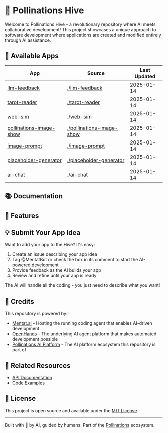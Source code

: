 # 🐝 Pollinations Hive

Welcome to Pollinations Hive - a revolutionary repository where AI meets collaborative development! This project showcases a unique approach to software development where applications are created and modified entirely through AI assistance.

## 📱 Available Apps

| App | Source | Last Updated |
|-----|--------|--------------|
| [llm-feedback](https://pollinations.github.io/hive/llm-feedback/) | [./llm-feedback](./llm-feedback) | 2025-01-14 |
| [tarot-reader](https://pollinations.github.io/hive/tarot-reader/) | [./tarot-reader](./tarot-reader) | 2025-01-14 |
| [web-sim](https://pollinations.github.io/hive/web-sim/) | [./web-sim](./web-sim) | 2025-01-14 |
| [pollinations-image-show](https://pollinations.github.io/hive/pollinations-image-show/) | [./pollinations-image-show](./pollinations-image-show) | 2025-01-14 |
| [image-prompt](https://pollinations.github.io/hive/image-prompt/) | [./image-prompt](./image-prompt) | 2025-01-14 |
| [placeholder-generator](https://pollinations.github.io/hive/placeholder-generator/) | [./placeholder-generator](./placeholder-generator) | 2025-01-14 |
| [ai-chat](https://pollinations.github.io/hive/ai-chat/) | [./ai-chat](./ai-chat) | 2025-01-14 |
## 📚 Documentation
## 🌈 Features
## 💡 Submit Your App Idea

Want to add your app to the Hive? It's easy:

1. Create an issue describing your app idea
2. Tag @MentatBot or check the box in its comment to start the AI-powered development
3. Provide feedback as the AI builds your app
4. Review and refine until your app is ready

The AI will handle all the coding - you just need to describe what you want!

## 🙏 Credits

This repository is powered by:

- [Mentat.ai](https://mentat.ai/) - Hosting the running coding agent that enables AI-driven development
- [OpenHands](https://github.com/All-Hands-AI/OpenHands) - The underlying AI agent platform that makes automated development possible
- [Pollinations AI Platform](https://pollinations.ai) - The AI platform ecosystem this repository is part of

## 🔗 Related Resources

- [API Documentation](POLLINATIONS_APIDOCS.md)
- [Code Examples](POLLINATIONS_CODE_EXAMPLES.MD)

## 📝 License

This project is open source and available under the [MIT License](LICENSE).

---

Built with 🤖 by AI, guided by humans. Part of the [Pollinations](https://pollinations.ai) ecosystem.
